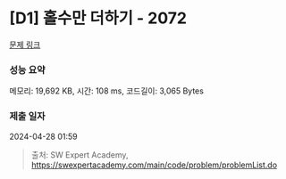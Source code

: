 # [D1] 홀수만 더하기 - 2072 

[문제 링크](https://swexpertacademy.com/main/code/problem/problemDetail.do?contestProbId=AV5QSEhaA5sDFAUq) 

### 성능 요약

메모리: 19,692 KB, 시간: 108 ms, 코드길이: 3,065 Bytes

### 제출 일자

2024-04-28 01:59



> 출처: SW Expert Academy, https://swexpertacademy.com/main/code/problem/problemList.do